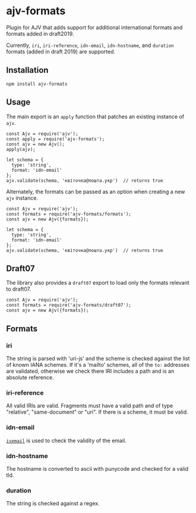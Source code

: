 # ajv-formats
Plugin for AJV that adds support for additional international formats and formats
added in draft2019.

Currently, `iri`, `iri-reference`, `idn-email`, `idn-hostname`, and `duration` formats
(added in draft 2019) are supported.

## Installation

```
npm install ajv-formats
```

## Usage

The main export is an `apply` function that patches an existing instance of `ajv`.

```
const Ajv = require('ajv');
const apply = require('ajv-formats');
const ajv = new Ajv();
apply(ajv);

let schema = {
  type: 'string',
  format: 'idn-email'
};
ajv.validate(schema, 'квіточка@пошта.укр')  // returns true
```

Alternately, the formats can be passed as an option when creating a new `ajv` instance.

```
const Ajv = require('ajv');
const formats = require('ajv-formats/formats');
const ajv = new Ajv({formats});

let schema = {
  type: 'string',
  format: 'idn-email'
};
ajv.validate(schema, 'квіточка@пошта.укр')  // returns true
```

## Draft07

The library also provides a `draft07` export to load only the formats relevant to
draft07.

```
const Ajv = require('ajv');
const formats = require('ajv-formats/draft07');
const ajv = new Ajv({formats});
```

## Formats

### iri

The string is parsed with 'uri-js' and the scheme is checked against the list of known IANA schemes.
If it's a 'mailto' schemes, all of the `to:` addresses are validated, otherwise we check there IRI 
includes a path and is an absolute reference.

### iri-reference

All valid IRIs are valid. Fragments must have a valid path and of type "relative", "same-document"
or "uri". If there is a scheme, it must be valid.

### idn-email

[`isemail`](https://www.npmjs.com/package/isemail) is used to check the validity of the email.

### idn-hostname

The hostname is converted to ascii with punycode and checked for a valid tld.

### duration

The string is checked against a regex.
